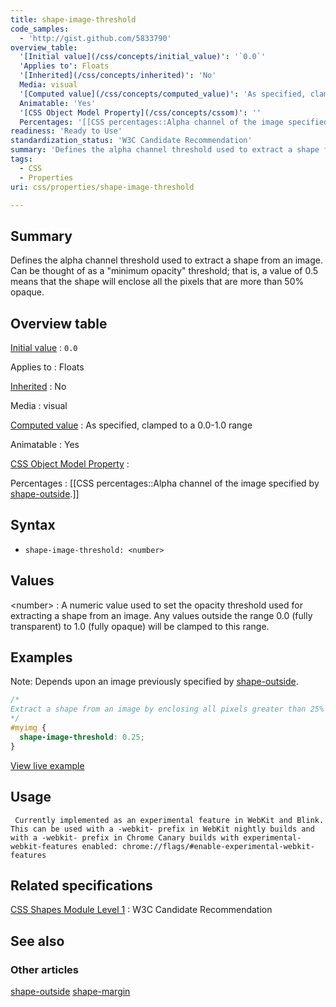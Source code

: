 ```yaml
---
title: shape-image-threshold
code_samples:
  - 'http://gist.github.com/5833790'
overview_table:
  '[Initial value](/css/concepts/initial_value)': '`0.0`'
  'Applies to': Floats
  '[Inherited](/css/concepts/inherited)': 'No'
  Media: visual
  '[Computed value](/css/concepts/computed_value)': 'As specified, clamped to a 0.0-1.0 range'
  Animatable: 'Yes'
  '[CSS Object Model Property](/css/concepts/cssom)': ''
  Percentages: '[[CSS percentages::Alpha channel of the image specified by [shape-outside](/css/properties/shape-outside).]]'
readiness: 'Ready to Use'
standardization_status: 'W3C Candidate Recommendation'
summary: 'Defines the alpha channel threshold used to extract a shape from an image. Can be thought of as a &quot;minimum opacity&quot; threshold; that is, a value of 0.5 means that the shape will enclose all the pixels that are more than 50% opaque.'
tags:
  - CSS
  - Properties
uri: css/properties/shape-image-threshold

---
```

## Summary

Defines the alpha channel threshold used to extract a shape from an image. Can be thought of as a &quot;minimum opacity&quot; threshold; that is, a value of 0.5 means that the shape will enclose all the pixels that are more than 50% opaque.

## Overview table

[Initial value](/css/concepts/initial_value)
:   `0.0`

Applies to
:   Floats

[Inherited](/css/concepts/inherited)
:   No

Media
:   visual

[Computed value](/css/concepts/computed_value)
:   As specified, clamped to a 0.0-1.0 range

Animatable
:   Yes

[CSS Object Model Property](/css/concepts/cssom)
:

Percentages
:   [[CSS percentages::Alpha channel of the image specified by [shape-outside](/css/properties/shape-outside).]]

## Syntax

-   `shape-image-threshold: <number>`

## Values

\<number\>
:   A numeric value used to set the opacity threshold used for extracting a shape from an image. Any values outside the range 0.0 (fully transparent) to 1.0 (fully opaque) will be clamped to this range.

## Examples

Note: Depends upon an image previously specified by [shape-outside](/css/properties/shape-outside).

``` css
/*
Extract a shape from an image by enclosing all pixels greater than 25% opacity
*/
#myimg {
  shape-image-threshold: 0.25;
}
```

[View live example](http://code.webplatform.org/gist/5833790)

## Usage

     Currently implemented as an experimental feature in WebKit and Blink. This can be used with a -webkit- prefix in WebKit nightly builds and with a -webkit- prefix in Chrome Canary builds with experimental-webkit-features enabled: chrome://flags/#enable-experimental-webkit-features

## Related specifications

[CSS Shapes Module Level 1](http://www.w3.org/TR/css-shapes/)
:   W3C Candidate Recommendation

## See also

### Other articles

[shape-outside](/css/properties/shape-outside) [shape-margin](/css/properties/shape-margin)
